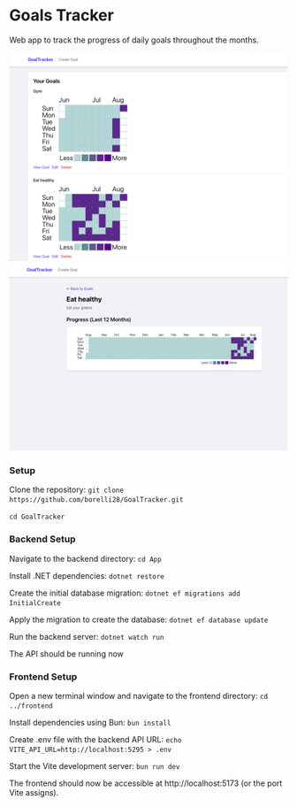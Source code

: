 # Goals Tracker
Web app to track the progress of daily goals throughout the months.

![Goal Tracker](/images/goal-tracker.png)
![Goal Tracker](/images/goal-tracker1.png)

### Setup
Clone the repository:
`git clone https://github.com/borelli28/GoalTracker.git`

`cd GoalTracker`

### Backend Setup

Navigate to the backend directory:
`cd App`

Install .NET dependencies:
`dotnet restore`

Create the initial database migration:
`dotnet ef migrations add InitialCreate`

Apply the migration to create the database:
`dotnet ef database update`

Run the backend server:
`dotnet watch run`

The API should be running now

### Frontend Setup
Open a new terminal window and navigate to the frontend directory:
`cd ../frontend`

Install dependencies using Bun:
`bun install`

Create .env file with the backend API URL:
`echo VITE_API_URL=http://localhost:5295 > .env`

Start the Vite development server:
`bun run dev`

The frontend should now be accessible at http://localhost:5173 (or the port Vite assigns).
